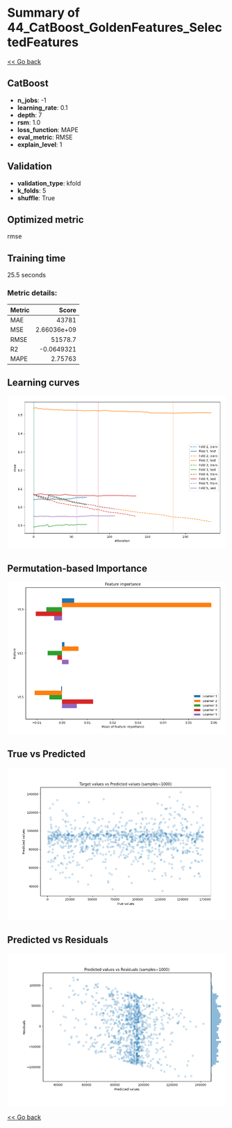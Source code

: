 # Summary of 44_CatBoost_GoldenFeatures_SelectedFeatures

[<< Go back](../README.md)


## CatBoost
- **n_jobs**: -1
- **learning_rate**: 0.1
- **depth**: 7
- **rsm**: 1.0
- **loss_function**: MAPE
- **eval_metric**: RMSE
- **explain_level**: 1

## Validation
 - **validation_type**: kfold
 - **k_folds**: 5
 - **shuffle**: True

## Optimized metric
rmse

## Training time

25.5 seconds

### Metric details:
| Metric   |           Score |
|:---------|----------------:|
| MAE      | 43781           |
| MSE      |     2.66036e+09 |
| RMSE     | 51578.7         |
| R2       |    -0.0649321   |
| MAPE     |     2.75763     |



## Learning curves
![Learning curves](learning_curves.png)

## Permutation-based Importance
![Permutation-based Importance](permutation_importance.png)
## True vs Predicted

![True vs Predicted](true_vs_predicted.png)


## Predicted vs Residuals

![Predicted vs Residuals](predicted_vs_residuals.png)



[<< Go back](../README.md)
